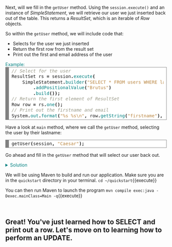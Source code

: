 Next, will we fill in the `getUser` method. Using the `session.execute()` and an instance of *SimpleStatement*, we will retrieve our user we just inserted back out of the table. This returns a *ResultSet*, which is an iterable of *Row* objects.


So within the `getUser` method, we will include code that:
 * Selects for the user we just inserted
 * Return the first row from the result set
 * Print out the first and email address of the user

<summary style="color:teal">Example:</summary>
<div style="background: #ffffff; overflow:auto;width:auto;border:solid gray;border-width:.1em .1em .1em .8em;padding:.2em .6em;"><pre style="margin: 0; line-height: 125%"><span style="color: #999988; font-style: italic">// Select for the user</span>
ResultSet rs <span style="font-weight: bold">=</span> session<span style="font-weight: bold">.</span><span style="color: #008080">execute</span><span style="font-weight: bold">(</span>
    SimpleStatement<span style="font-weight: bold">.</span><span style="color: #008080">builder</span><span style="font-weight: bold">(</span><span style="color: #bb8844">&quot;SELECT * FROM users WHERE lastname=?&quot;</span><span style="font-weight: bold">)</span>
        <span style="font-weight: bold">.</span><span style="color: #008080">addPositionalValue</span><span style="font-weight: bold">(</span><span style="color: #bb8844">&quot;Brutus&quot;</span><span style="font-weight: bold">)</span>
        <span style="font-weight: bold">.</span><span style="color: #008080">build</span><span style="font-weight: bold">());</span>
<span style="color: #999988; font-style: italic">// Return the first element of ResultSet                        </span>
Row row <span style="font-weight: bold">=</span> rs<span style="font-weight: bold">.</span><span style="color: #008080">one</span><span style="font-weight: bold">();</span>                  
<span style="color: #999988; font-style: italic">// Print out the firstname and email</span>
System<span style="font-weight: bold">.</span><span style="color: #008080">out</span><span style="font-weight: bold">.</span><span style="color: #008080">format</span><span style="font-weight: bold">(</span><span style="color: #bb8844">&quot;%s %s\n&quot;</span><span style="font-weight: bold">,</span> row<span style="font-weight: bold">.</span><span style="color: #008080">getString</span><span style="font-weight: bold">(</span><span style="color: #bb8844">&quot;firstname&quot;</span><span style="font-weight: bold">),</span> row<span style="font-weight: bold">.</span><span style="color: #008080">getString</span><span style="font-weight: bold">(</span><span style="color: #bb8844">&quot;email&quot;</span><span style="font-weight: bold">));</span>
</pre></div>



Have a look at `main` method, where we call the `getUser` method, selecting the user by their lastname:
<div style="background: #ffffff; overflow:auto;width:auto;border:solid gray;border-width:.1em .1em .1em .8em;padding:.2em .6em;"><pre style="margin: 0; line-height: 125%">getUser<span style="font-weight: bold">(</span>session<span style="font-weight: bold">,</span> <span style="color: #bb8844">&quot;Caesar&quot;</span><span style="font-weight: bold">);</span>
</pre></div>

Go ahead and fill in the `getUser` method that will select our user back out.
<details>
<summary style="color:teal">Solution</summary>
<!-- HTML generated using hilite.me --><div style="background: #ffffff; overflow:auto;width:auto;border:solid gray;border-width:.1em .1em .1em .8em;padding:.2em .6em;"><pre class="file" data-target="clipboard" style="margin: 0; line-height: 125%">ResultSet rs <span style="font-weight: bold">=</span> session<span style="font-weight: bold">.</span><span style="color: #008080">execute</span><span style="font-weight: bold">(</span>
        SimpleStatement<span style="font-weight: bold">.</span><span style="color: #008080">builder</span><span style="font-weight: bold">(</span><span style="color: #bb8844">&quot;SELECT * FROM users WHERE lastname=?&quot;</span><span style="font-weight: bold">)</span>
            <span style="font-weight: bold">.</span><span style="color: #008080">addPositionalValue</span><span style="font-weight: bold">(</span>lastname<span style="font-weight: bold">)</span>
            <span style="font-weight: bold">.</span><span style="color: #008080">build</span><span style="font-weight: bold">());</span>
Row row <span style="font-weight: bold">=</span> rs<span style="font-weight: bold">.</span><span style="color: #008080">one</span><span style="font-weight: bold">();</span>
System<span style="font-weight: bold">.</span><span style="color: #008080">out</span><span style="font-weight: bold">.</span><span style="color: #008080">format</span><span style="font-weight: bold">(</span><span style="color: #bb8844">&quot;%s %s\n&quot;</span><span style="font-weight: bold">,</span>
row<span style="font-weight: bold">.</span><span style="color: #008080">getString</span><span style="font-weight: bold">(</span><span style="color: #bb8844">&quot;firstname&quot;</span><span style="font-weight: bold">),</span>
row<span style="font-weight: bold">.</span><span style="color: #008080">getString</span><span style="font-weight: bold">(</span><span style="color: #bb8844">&quot;email&quot;</span><span style="font-weight: bold">));</span>
</pre></div>


</details>

We will be using Maven to build and run our application. Make sure you are in the `quickstart` directory in your terminal.
`cd ~/quickstart`{{execute}}

You can then run Maven to launch the program
`mvn compile exec:java -Dexec.mainClass=Main -q`{{execute}}   

</br>

## Great! You've just learned how to SELECT and print out a row. Let's move on to learning how to perform an UPDATE.         
